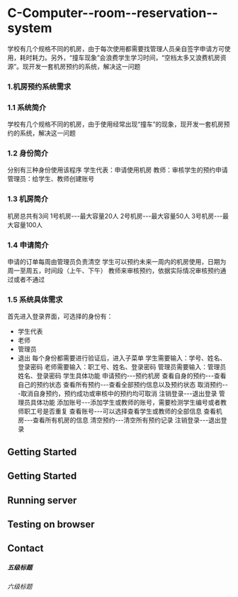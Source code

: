 # C-Computer--room--reservation--system
学校有几个规格不同的机房，由于每次使用都需要找管理人员亲自签字申请方可使用，耗时耗力。另外，“撞车现象”会浪费学生学习时间，“空档太多又浪费机房资源”。现开发一套机房预约的系统，解决这一问题


### 1.机房预约系统需求
### 1.1 系统简介
学校有几个规格不同的机房，由于使用经常出现“撞车”的现象，现开发一套机房预约的系统，解决这一问题
### 1.2 身份简介
分别有三种身份使用该程序
  学生代表：申请使用机房
  教师：审核学生的预约申请
  管理员：给学生、教师创建账号
### 1.3 机房简介
机房总共有3间
   1号机房---最大容量20人
   2号机房---最大容量50人
   3号机房---最大容量100人
### 1.4 申请简介
   申请的订单每周由管理员负责清空
   学生可以预约未来一周内的机房使用，日期为周一至周五，时间段（上午、下午）
   教师来审核预约，依据实际情况审核预约通过或者不通过
### 1.5 系统具体需求
首先进入登录界面，可选择的身份有：
   * 学生代表
   * 老师
   * 管理员
   * 退出
每个身份都需要进行验证后，进入子菜单
   学生需要输入：学号、姓名、登录密码
   老师需要输入：职工号、姓名、登录密码
   管理员需要输入：管理员姓名、登录密码
学生具体功能
   申请预约---预约机房
   查看自身的预约---查看自己的预约状态
   查看所有预约---查看全部预约信息以及预约状态
   取消预约---取消自身预约，预约成功或审核中的预约均可取消
   注销登录---退出登录
管理员具体功能
   添加账号---添加学生或教师的账号，需要检测学生编号或者教师职工号是否重复
   查看账号---可以选择查看学生或教师的全部信息
   查看机房---查看所有机房的信息
   清空预约---清空所有预约记录
   注销登录---退出登录





## Getting Started 
## Getting Started 
## Running server
## Testing on browser
 
## Contact 
##### 五级标题  
###### 六级标题 
